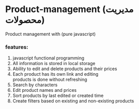 # Product-management (مدیریت محصولات)
Product management with (pure javascript)

<summary><h3>features:</h3></summary>
<ol>
  <li><a>javascript functional programming</a></li>
  <li><a>All information is stored in local storage</a></li>
  <li>
    <a>Ability to edit and delete products and their prices</a>
  </li>

  <li>
    <a
      >Each product has its own link and editing <br />
      products is done without refreshing</a
    >
  </li>

  <li>
    <a>Search by characters</a>
  </li>
  <li>
    <a>Edit product names and prices</a>
  </li>
  <li>
    <a>Sort products by last edited or created time</a>
  </li>
  <li>
    <a>Create filters based on existing and non-existing products</a>
  </li>
</ol>


